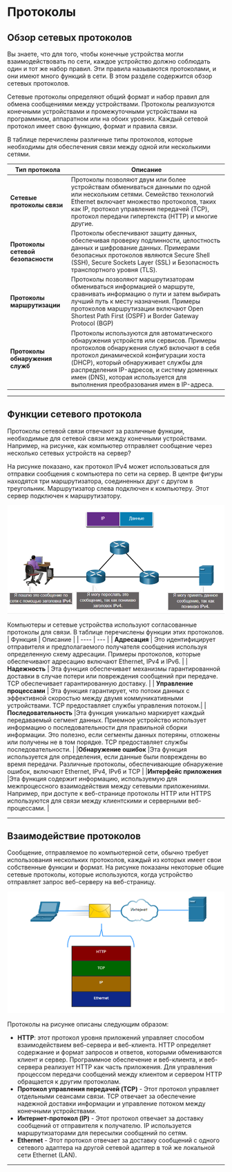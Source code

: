 # Протоколы
<!-- 3.2.1 -->
## Обзор сетевых протоколов
Вы знаете, что для того, чтобы конечные устройства могли взаимодействовать по сети, каждое устройство должно соблюдать один и тот же набор правил. Эти правила называются протоколами, и они имеют много функций в сети. В этом разделе содержится обзор сетевых протоколов.

Сетевые протоколы определяют общий формат и набор правил для обмена сообщениями между устройствами. Протоколы реализуются конечными устройствами и промежуточными устройствами на программном, аппаратном или на обоих уровнях. Каждый сетевой протокол имеет свою функцию, формат и правила связи.

В таблице перечислены различные типы протоколов, которые необходимы для обеспечения связи между одной или несколькими сетями.

| Тип протокола | Описание |
| ------- | ------ |
| **Сетевые протоколы связи** | Протоколы позволяют двум или более устройствам обмениваться данными по одной или нескольким сетями. Семейство технологий Ethernet включает множество протоколов, таких как IP, протокол управления передачей (TCP), протокол передачи гипертекста (HTTP) и многие другие. |
| **Протоколы сетевой безопасности** | Протоколы обеспечивают защиту данных, обеспечивая проверку подлинности, целостность данных и ⁪шифрование данных. Примерами безопасных протоколов являются Secure Shell (SSH), Secure Sockets Layer (SSL) и Безопасность транспортного уровня (TLS). |
| **Протоколы маршрутизации** | Протоколы позволяют маршрутизаторам обмениваться информацией о маршруте, сравнивать информацию о пути и затем выбирать лучший путь к месту назначения. Примеры протоколов маршрутизации включают Open Shortest Path First (OSPF) и Border Gateway Protocol (BGP) |
| **Протоколы обнаружения служб** | Протоколы используются для автоматического обнаружения устройств или сервисов. Примеры протоколов обнаружения служб включают в себя протокол динамической конфигурации хоста (DHCP), который обнаруживает службы для распределения IP-адресов, и систему доменных имен (DNS), которая используется для выполнения преобразования имен в IP-адреса. |
***
<!-- 3.2.2 -->
## Функции сетевого протокола
Протоколы сетевой связи отвечают за различные функции, необходимые для сетевой связи между конечными устройствами. Например, на рисунке, как компьютер отправляет сообщение через несколько сетевых устройств на сервер?

На рисунке показано, как протокол IPv4 может использоваться для отправки сообщения с компьютера по сети на сервер. В центре фигуры находятся три маршрутизатора, соединенных друг с другом в треугольник. Маршрутизатор слева подключен к компьютеру. Этот сервер подключен к маршрутизатору. 

![](./assets/3.2.2.png)
<!-- /courses/itn-dl/aeece080-34fa-11eb-ad9a-f74babed41a6/af1f6232-34fa-11eb-ad9a-f74babed41a6/assets/2dba6762-1c25-11ea-81a0-ffc2c49b96bc.svg -->
Компьютеры и сетевые устройства используют согласованные протоколы для связи. В таблице перечислены функции этих протоколов.
| Функция | Описание |
| ---- | --- |
| **Адресация** | 	Это идентифицирует отправителя и предполагаемого получателя сообщения используя определенную схему адресации. Примеры протоколов, которые обеспечивают адресацию включают Ethernet, IPv4 и IPv6. |
| **Надежность** | Эта функция обеспечивает механизмы гарантированной доставки в случае потери или повреждения сообщений при передаче. TCP обеспечивает гарантированную доставку. |
| **Управление процессами** | Эта функция гарантирует, что потоки данных с эффективной скоростью между двумя коммуникативными устройствами. TCP предоставляет службы управления потоком.|
|**Последовательность** |Эта функция уникально маркирует каждый передаваемый сегмент данных. Приемное устройство использует информацию о последовательности для правильной сборки информации. Это полезно, если сегменты данных потеряны, отложены или получены не в том порядке. TCP предоставляет службы последовательности. |
|**Обнаружение ошибок** |Эта функция используется для определения, если данные были повреждены во время передачи. Различные протоколы, обеспечивающие обнаружение ошибок, включают Ethernet, IPv4, IPv6 и TCP |
|**Интерфейс приложения** |Эта функция содержит информацию, используемую для межпроцессного взаимодействия между сетевыми приложениями. Например, при доступе к веб-странице протоколы HTTP или HTTPS используются для связи между клиентскими и серверными веб-процессами. |
***

<!-- 3.2.3 -->
## Взаимодействие протоколов

Сообщение, отправляемое по компьютерной сети, обычно требует использования нескольких протоколов, каждый из которых имеет свои собственные функции и формат. На рисунке показаны некоторые общие сетевые протоколы, которые используются, когда устройство отправляет запрос веб-серверу на веб-страницу.

![](./assets/3.2.3.png)
<!-- /courses/itn-dl/aeece080-34fa-11eb-ad9a-f74babed41a6/af1f6232-34fa-11eb-ad9a-f74babed41a6/assets/2dbab582-1c25-11ea-81a0-ffc2c49b96bc.svg -->

Протоколы на рисунке описаны следующим образом:
- **HTTP**: этот протокол уровня приложений управляет способом взаимодействием веб-сервера и веб-клиента. HTTP определяет содержание и формат запросов и ответов, которыми обмениваются клиент и сервер. Программное обеспечение и веб-клиента, и веб-сервера реализует HTTP как часть приложения. Для управления процессом передачи сообщений между клиентом и сервером HTTP обращается к другим протоколам.
- **Протокол управления передачей (TCP)** - Этот протокол управляет отдельными сеансами связи. TCP отвечает за обеспечение надежной доставки информации и управление потоком между конечными устройствами.
- **Интернет-протокол (IP)** - Этот протокол отвечает за доставку сообщений от отправителя к получателю. IP используется маршрутизаторами для пересылки сообщений по  сетям.
- **Ethernet** - Этот протокол отвечает за доставку сообщений с одного сетевого адаптера на другой сетевой адаптер в той же локальной сети Ethernet (LAN).
***
<!-- 3.2.4 -->
<!-- final test -->